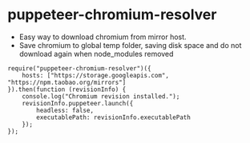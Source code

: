 
# puppeteer-chromium-resolver

* Easy way to download chromium from mirror host.
* Save chromium to global temp folder, saving disk space and do not download again when node_modules removed

```
require("puppeteer-chromium-resolver")({
    hosts: ["https://storage.googleapis.com", "https://npm.taobao.org/mirrors"]
}).then(function (revisionInfo) {
    console.log("Chromium revision installed.");
    revisionInfo.puppeteer.launch({
        headless: false,
        executablePath: revisionInfo.executablePath
    });
});

```
